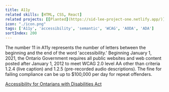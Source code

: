 ```yaml
---
title: A11y
related skills: [HTML, CSS, React]
related projects: [[Planted](https://sid-lee-project-one.netlify.app/)]
icon: "./icon.png"
tags: ['A11y', 'accessibility', 'semantic', 'WCAG', 'AODA', 'ADA']
sortIndex: 200
---
```


The number 11 in A11y represents the number of letters between the beginning and the end of the word 'accessibility.' Beginning January 1, 2021, the Ontario Government requires all public websites and web content posted after January 1, 2012 to meet WCAG 2.0 level AA other than criteria 1.2.4 (live caption) and 1.2.5 (pre-recorded audio descriptions). The fine for failing compliance can be up to $100,000 per day for repeat offenders.

[Accessibility for Ontarians with Disabilities Act](https://www.aoda.ca/guide-to-the-act/)
